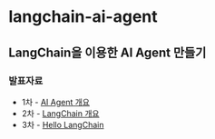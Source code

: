 # langchain-ai-agent
## LangChain을 이용한 AI Agent 만들기</br>

### 발표자료

* 1차 - [AI Agent 개요](https://docs.google.com/presentation/d/e/2PACX-1vS8PxI1qIIcnjHIFFLYpv9qSvJI7d2bumWUxQhr0VykbpxnTA6BCUtRXH0AbWAVw7H9V9jiA2r3RAuN/pub?start=false&loop=false&delayms=3000) </br>
* 2차 - [LangChain 개요](https://docs.google.com/presentation/d/e/2PACX-1vQ57FSCWyOcfLJL_jTw7_ZEtLLg7oL0sraQi9tJvVdnC58iXYVMUkOW0lpQ7_ANmIVC9kTmjE1E1Vkn/pub?start=false&loop=false&delayms=3000) </br>
* 3차 - [Hello LangChain](https://docs.google.com/presentation/d/e/2PACX-1vSG4_Xg1vWKlYyKy2bgnvpvAQg75Rgli-_TV1Rwcob8ODeQ0nveqCBk1p_fjL1Smwvur_jTfCYf7IVU/pub?start=false&loop=false&delayms=3000) </br>


